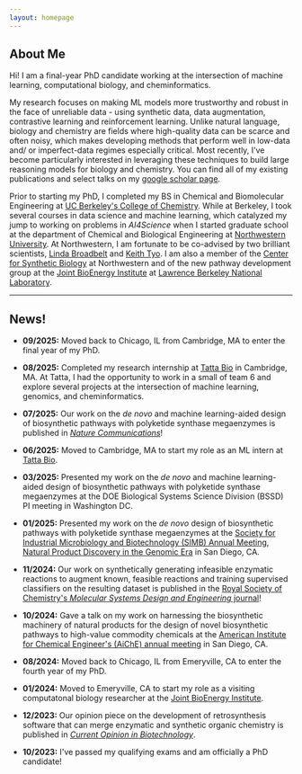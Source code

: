 ```yaml
---
layout: homepage
---
```


## About Me

Hi! I am a final-year PhD candidate working at the intersection of machine learning, computational biology, and cheminformatics.

My research focuses on making ML models more trustworthy and robust in the face of unreliable data - using synthetic data, data augmentation, contrastive learning and reinforcement learning. Unlike natural language, biology and chemistry are fields where high-quality data can be scarce and often noisy, which makes developing methods that perform well in low-data and/ or imperfect-data regimes especially critical. Most recently, I’ve become particularly interested in leveraging these techniques to build large reasoning models for biology and chemistry. You can find all of my existing publications and select talks on my [google scholar page](https://scholar.google.com/citations?user=dyNc88kAAAAJ&hl=en&oi=ao).

Prior to starting my PhD, I completed my BS in Chemical and Biomolecular Engineering at [UC Berkeley's College of Chemistry](https://chemistry.berkeley.edu). While at Berkeley, I took several courses in data science and machine learning, which catalyzed my jump to working on problems in *AI4Science* when I started graduate school at the department of Chemical and Biological Engineering at [Northwestern University](https://www.mccormick.northwestern.edu/chemical-biological/). At Northwestern, I am fortunate to be co-advised by two brilliant scientists, [Linda Broadbelt](https://www.mccormick.northwestern.edu/research-faculty/directory/profiles/broadbelt-linda.html) and [Keith Tyo](https://www.mccormick.northwestern.edu/research-faculty/directory/profiles/tyo-keith.html). I am also a member of the [Center for Synthetic Biology](https://syntheticbiology.northwestern.edu) at Northwestern and of the new pathway development group at the [Joint BioEnergy Institute](https://jbei.org) at [Lawrence Berkeley National Laboratory](https://www.lbl.gov). 

---

## News!

- **09/2025:** Moved back to Chicago, IL from Cambridge, MA to enter the final year of my PhD.

- **08/2025:** Completed my research internship at [Tatta Bio](https://tatta.bio) in Cambridge, MA. At Tatta, I had the opportunity to work in a small of team 6 and explore several projects at the intersection of machine learning, genomics, and cheminformatics.

- **07/2025:** Our work on the *de novo* and machine learning-aided design of biosynthetic pathways with polyketide synthase megaenzymes is published in [*Nature Communications*](https://www.nature.com/articles/s41467-025-61160-y)!

- **06/2025:** Moved to Cambridge, MA to start my role as an ML intern at [Tatta Bio](tatta.bio).

- **03/2025:** Presented my work on the *de novo* and machine learning-aided design of biosynthetic pathways with polyketide synthase megaenzymes at the DOE Biological Systems Science Division (BSSD) PI meeting in Washington DC.

- **01/2025:** Presented my work on the *de novo* design of biosynthetic pathways with polyketide synthase megaenzymes at the [Society for Industrial Microbiology and Biotechnology (SIMB) Annual Meeting, Natural Product Discovery in the Genomic Era](https://www.simbhq.org/np/) in San Diego, CA.

- **11/2024:** Our work on synthetically generating infeasible enzymatic reactions to augment known, feasible reactions and training supervised classifiers on the resulting dataset is published in the [Royal Society of Chemistry's *Molecular Systems Design and Engineering* journal](https://pubs.rsc.org/en/content/articlehtml/2024/me/d4me00118d)!

- **10/2024:** Gave a talk on my work on harnessing the biosynthetic machinery of natural products for the design of novel biosynthetic pathways to high-value commodity chemicals at the [American Institute for Chemical Engineer's (AiChE) annual meeting](https://aiche.confex.com/aiche/2024/meetingapp.cgi/Paper/691162) in San Diego, CA. 

- **08/2024:** Moved back to Chicago, IL from Emeryville, CA to enter the fourth year of my PhD.

- **01/2024:** Moved to Emeryville, CA to start my role as a visiting computatonal biology researcher at the [Joint BioEnergy Institute](jbei.org).

- **12/2023:** Our opinion piece on the development of retrosynthesis software that can merge enzymatic and synthetic organic chemistry is published in [*Current Opinion in Biotechnology*](https://www.sciencedirect.com/science/article/abs/pii/S0958166923001027).

- **10/2023:** I've passed my qualifying exams and am officially a PhD candidate!